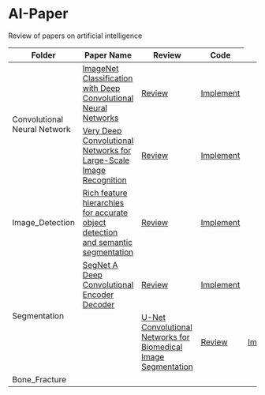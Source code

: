 # AI-Paper

Review of papers on artificial intelligence

<table>
  <thead>
    <tr>
      <th>Folder</th>
      <th>Paper Name</th>
      <th>Review</th>
      <th>Code</th>
    </tr>
  </thead>
  <tbody>
    <tr>
      <td rowspan="2">Convolutional Neural Network</td>
      <td><a href="#">ImageNet Classification with Deep Convolutional Neural Networks</a></td>
      <td><a href="#">Review</a></td>
      <td><a href="#">Implement</a></td>
    </tr>
    <tr>
      <td><a href="#">Very Deep Convolutional Networks for Large-Scale Image Recognition</a></td>
      <td><a href="#">Review</a></td>
      <td><a href="#">Implement</a></td>
    </tr>
    <tr>
      <td>Image_Detection</td>
      <td><a href="#">Rich feature hierarchies for accurate object detection and semantic segmentation</a></td>
      <td><a href="#">Review</a></td>
      <td><a href="#">Implement</a></td>
    </tr>
    <tr>
      <td rowspan="2">Segmentation</td>
      <td><a href="#">SegNet A Deep Convolutional Encoder Decoder</a></td>
      <td><a href="#">Review</a></td>
      <td><a href="#">Implement</a></td>
    </tr>
    <tr>
      <td>
      <td><a href="#">U-Net Convolutional Networks for Biomedical Image Segmentation</a></td>
      <td><a href="#">Review</a></td>
      <td><a href="#">Implement</a></td>
    </tr>
    <tr>
      <td>Bone_Fracture</td>
      <td></td>
      <td></td>
      <td></td>
    </tr>
  </tbody>
</table>
